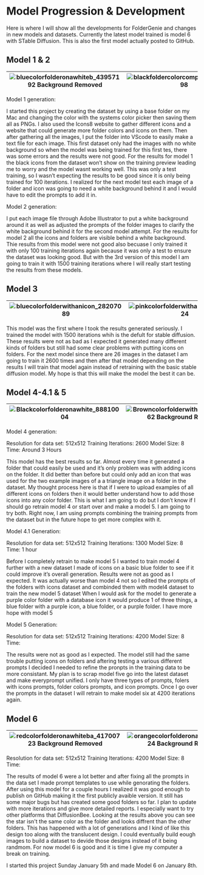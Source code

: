 # Model Progression & Development
Here is where I will show all the developments for FolderGenie and changes in new models and datasets. Currently the latest model trained is model 6 with STable Diffusion. This is also the first model actually posted to GitHub.

## Model 1 & 2

| ![bluecolorfolderonawhiteb_43957192 Background Removed](https://github.com/user-attachments/assets/ef1a6c74-645b-4e02-9ad7-c911094ed48d) | ![blackfoldercolorcompassic_54796498](https://github.com/user-attachments/assets/2909e151-9de2-43d8-8c1f-d293f90617ff) | ![icecolorfolder_28304545](https://github.com/user-attachments/assets/7aa4f266-cde1-47bf-aa6d-92a472dcd139) | ![folder_22663677](https://github.com/user-attachments/assets/ee5b94e6-1eb0-4f1e-ba54-ae82e6ca35c5) | ![tealcolorfolderonawhiteb_51554145](https://github.com/user-attachments/assets/384290bc-dda9-46f9-a0ac-cbb8b92d218d) | 
| ---------------------------------------------------------------------------------------------------------------------------------------- | ---------------------------------------------------------------------------------------------------------------------- | ----------------------------------------------------------------------------------------------------------- | --------------------------------------------------------------------------------------------------- | --------------------------------------------------------------------------------------------------------------------- |

Model 1 generation:

I started this project by creating the dataset by using a base folder on my Mac and changing the color with the systems color picker then saving them all as PNGs. I also used the Icons8 website to gather different icons and a website that could generate more folder colors and icons on them.
Then after gathering all the images, I put the folder into VScode to easily make a text file for each image. This first dataset only had the images with no white background so when the model was being trained for this first tes, there was some errors and the results were not good. For the results for model 1 the black icons from the dataset won’t show on the training preview leading me to worry and the model wasnt working well. This was only a test training, so I wasn’t expecting the results to be good since it is only being trained for 100 iterations. 
I realized for the next model test each image of a folder and icon was going to need a white background behind it and I would have to edit the prompts to add it in.

Model 2 generation:

I put each image file through Adobe Illustrator to put a white background around it as well as adjusted the prompts of the folder images to clarify the white background behind it for the second model attempt.
For the results for model 2 all the icons and folders are visible behind a white background. Thie results from this model were not good also becuase I only trained it with only 100 training iterations again because it was only a test to ensure the dataset was looking good. But with the 3rd version of this model I am going to train it with 1500 training iterations where I will really start testing the results from these models.

## Model 3

| ![bluecolorfolderwithanicon_28207089](https://github.com/user-attachments/assets/b7a567c9-a67e-45f7-909f-bda49e8ee3c4) | ![pinkcolorfolderwithanicon_89192924](https://github.com/user-attachments/assets/9de4b586-efd2-4037-af89-4ec4d300d4ed) | ![greencolorfolderwithanico_12357541](https://github.com/user-attachments/assets/09549c7c-2026-42f2-9596-f492c9142e83) | ![tealcolorfolderonawhiteb_51291364](https://github.com/user-attachments/assets/0471383f-567e-40a0-9a0f-5c666545ac31) | ![greencolorfolderonawhite_98275435](https://github.com/user-attachments/assets/bc61c46d-8df6-4e8e-a0a9-f259a63b8b5a) |
| ---------------------------------------------------------------------------------------------------------------------- | ---------------------------------------------------------------------------------------------------------------------- | ---------------------------------------------------------------------------------------------------------------------- | --------------------------------------------------------------------------------------------------------------------- | --------------------------------------------------------------------------------------------------------------------- |

This model was the first where I took the results generated seriously. I trained the model with 1500 iterations whih is the defult for stable diffusion. These results were not as bad as I expected it generated many different kinds of folders but still had some clear problems with putting icons on folders. For the next model since there are 26 images in the dataset I am going to train it 2600 times and then after that model depending on the results I will train that model again instead of retraining with the basic stable diffusion model. My hope is that this will make the model the best it can be.

## Model 4-4.1 & 5

| ![Blackcolorfolderonawhite_88810004](https://github.com/user-attachments/assets/c07b5fcc-aced-4949-9198-06624188846f) | ![Browncolorfolderwithanexa_62713662 Background Removed](https://github.com/user-attachments/assets/fe590d15-8473-44a1-a872-f7ac7ad75346) | ![pinkcolorfolderwithasmile_25127792](https://github.com/user-attachments/assets/372652a8-f938-4f44-9449-d51aecbd91a0) | ![greencolorfolderonawhite_13032951](https://github.com/user-attachments/assets/faa7c9bb-2489-43da-91f7-6825c5b33a16) | ![orangecolorfolderwithaloc_91029156 Background Removed](https://github.com/user-attachments/assets/92f54231-29d4-4fdc-b023-8e9508bdc492) | ![greencolorfolderwithacomp_59761842](https://github.com/user-attachments/assets/2d95a5d8-c352-4b79-a7c0-27aefbba9131) | ![purplecolorfolderwithaico_51220246](https://github.com/user-attachments/assets/85ce060b-a6e7-481a-9a45-974b2f33bc9e) |
| --------------------------------------------------------------------------------------------------------------------- | ----------------------------------------------------------------------------------------------------------------------------------------- | ---------------------------------------------------------------------------------------------------------------------- | --------------------------------------------------------------------------------------------------------------------- | ----------------------------------------------------------------------------------------------------------------------------------------- | ---------------------------------------------------------------------------------------------------------------------- | ---------------------------------------------------------------------------------------------------------------------- |
 
Model 4 generation:

Resolution for data set: 512x512
Training Iterations: 2600
Model Size: 8
Time: Around 3 Hours

This model has the best results so far. Almost every time it generated a folder that could easily be used and it’s only problem was with adding icons on the folder. It did better than before but could only add an icon that was used for the two example images of a a triangle image on a folder in the dataset. My thought process here is that if I were to upload examples of all different icons on folders then it would better understand how to add those icons into any color folder. This is what I am going to do but I don’t know if I should go retrain model 4 or start over and make a model 5. I am going to try both. Right now, I am using prompts combining the training prompts from the dataset but in the future hope to get more complex with it.

Model 4.1 Generation:

Resolution for data set: 512x512
Training Iterations: 1300
Model Size: 8
Time: 1 hour

Before I completely retrain to make model 5 I wanted to train model 4 further with a new dataset I made of icons on a basic blue folder to see if it could improve it’s overall generation.
Results were not as good as I expected. It was actually worse than model 4 not so I edited the prompts of the folders with icons dataset and combinded them with model4 dataset to train the new model 5 dataset
When I would ask for the model to generate a purple color folder with a database icon it would produce 1 of three things, a blue folder with a purple icon, a blue folder, or a purple folder. I have more hope with model 5

Model 5 Generation:

Resolution for data set: 512x512
Training Iterations: 4200
Model Size: 8
Time: 

The results were not as good as I expected. The model still had the same trouble putting icons on folders and aftering testing a various different prompts I decided I needed to refine the pronpts in the training data to be more consistant. My plan is to scrap model five go into the latest dataset and make everyprompt unified. I only have three types of prompts, folers with icons prompts, folder colors prompts, and icon prompts. Once I go over the prompts in the dataset I will retrain to make model six at 4200 iterations again.

## Model 6

| ![redcolorfolderonawhiteba_41700723 Background Removed](https://github.com/user-attachments/assets/30b1ebeb-fd85-4df9-8f7f-38b2e5d02f23) | ![orangecolorfolderonawhite_54862724 Background Removed](https://github.com/user-attachments/assets/866187f8-93b9-4247-90a6-ea9915f0f8b1) | ![pinkcolorfolderonawhiteb_4803479 Background Removed](https://github.com/user-attachments/assets/50902625-89d0-4555-a8f7-975352d54827) | ![purplecolorfolderonawhite_8427870 Background Removed](https://github.com/user-attachments/assets/5faa5ba9-ec54-41a6-a487-be9ce47699c9) | ![Yellowcolorfolderonawhite_90432293 Background Removed](https://github.com/user-attachments/assets/4131193b-7759-4aa1-a4e3-236709c0cbb3) | ![greencolorfolderonawhite_71597878 Background Removed](https://github.com/user-attachments/assets/30c4a6c2-28ef-4827-8343-aa40ddcab2f4) | ![bluesmile](https://github.com/user-attachments/assets/046446f0-ae78-4d06-9a6e-8e8548620df7) |
| ---------------------------------------------------------------------------------------------------------------------------------------- | ----------------------------------------------------------------------------------------------------------------------------------------- | --------------------------------------------------------------------------------------------------------------------------------------- | ---------------------------------------------------------------------------------------------------------------------------------------- | ----------------------------------------------------------------------------------------------------------------------------------------- | ---------------------------------------------------------------------------------------------------------------------------------------- | --------------------------------------------------------------------------------------------- |

Resolution for data set: 512x512
Training Iterations: 4200
Model Size: 8
Time: 

The results of model 6 were a lot better and after fixing all the prompts in the data set I made prompt templates to use while genorating the folders. After using this model for a couple hours I realized it was good enough to publish on GitHub making it the first publicly avaible version. It still has some major bugs but has created some good folders so far. I plan to update with more iterations and give more detailed reports. I especially want to try other platforms that DiffusionBee. Looking at the results above you can see the star isn't the same color as the folder and looks diffrent than the other folders. This has happened with a lot of generations and I kind of like this design too along with the translucent design. I could eventually build eough images to build a dataset to devide those designs instead of it being randmom. For now model 6 is good and it is time I give my computer a break on training. 

I started this project Sunday January 5th and made Model 6 on January 8th. 
